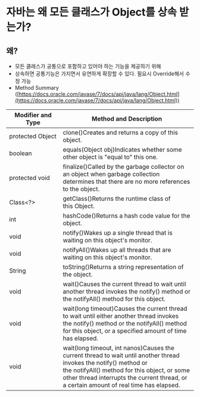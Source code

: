 # 자바는 왜 모든 클래스가 Object를 상속 받는가?

## 왜?

- 모든 클래스가 공통으로 포함하고 있어야 하는 기능을 제공하기 위해
- 상속하면 공통기능은 가지면서 유연하게 확장할 수 있다. 필요시 Override해서 수정 가능
- Method Summary ([https://docs.oracle.com/javase/7/docs/api/java/lang/Object.html](https://docs.oracle.com/javase/7/docs/api/java/lang/Object.html))

| Modifier and Type | Method and Description |
| --- | --- |
| protected Object | clone()Creates and returns a copy of this object. |
| boolean | equals(Object obj)Indicates whether some other object is "equal to" this one. |
| protected void | finalize()Called by the garbage collector on an object when garbage collection determines that there are no more references to the object. |
| Class<?> | getClass()Returns the runtime class of this Object. |
| int | hashCode()Returns a hash code value for the object. |
| void | notify()Wakes up a single thread that is waiting on this object's monitor. |
| void | notifyAll()Wakes up all threads that are waiting on this object's monitor. |
| String | toString()Returns a string representation of the object. |
| void | wait()Causes the current thread to wait until another thread invokes the notify() method or the notifyAll() method for this object. |
| void | wait(long timeout)Causes the current thread to wait until either another thread invokes the notify() method or the notifyAll() method for this object, or a specified amount of time has elapsed. |
| void | wait(long timeout, int nanos)Causes the current thread to wait until another thread invokes the notify() method or the notifyAll() method for this object, or some other thread interrupts the current thread, or a certain amount of real time has elapsed. |